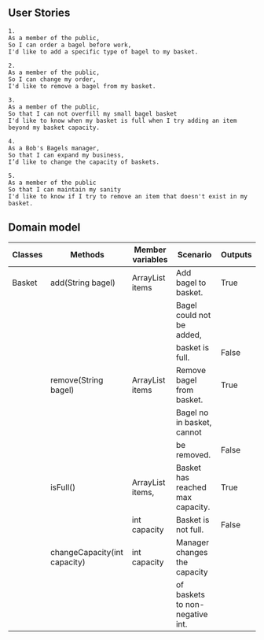 ## User Stories

```
1.
As a member of the public,
So I can order a bagel before work,
I'd like to add a specific type of bagel to my basket.
```

```
2.
As a member of the public,
So I can change my order,
I'd like to remove a bagel from my basket.
```

```
3.
As a member of the public,
So that I can not overfill my small bagel basket
I'd like to know when my basket is full when I try adding an item beyond my basket capacity.
```

```
4.
As a Bob's Bagels manager,
So that I can expand my business,
I’d like to change the capacity of baskets.
```

```
5.
As a member of the public
So that I can maintain my sanity
I'd like to know if I try to remove an item that doesn't exist in my basket.
```

## Domain model

| Classes | Methods                      | Member variables         | Scenario                         | Outputs |
|---------|------------------------------|--------------------------|----------------------------------|---------|
| Basket  | add(String bagel)            | ArrayList<String> items  | Add bagel to basket.             | True    |
|         |                              |                          | Bagel could not be added,        |         |
|         |                              |                          | basket is full.                  | False   |
|         | remove(String bagel)         | ArrayList<String> items  | Remove bagel from basket.        | True    |
|         |                              |                          | Bagel no in basket, cannot       |         |
|         |                              |                          | be removed.                      | False   |
|         | isFull()                     | ArrayList<String> items, | Basket has reached max capacity. | True    |
|         |                              | int capacity             | Basket is not full.              | False   |
|         | changeCapacity(int capacity) | int capacity             | Manager changes the capacity     |         |
|         |                              |                          | of baskets to non-negative int.  |         |
